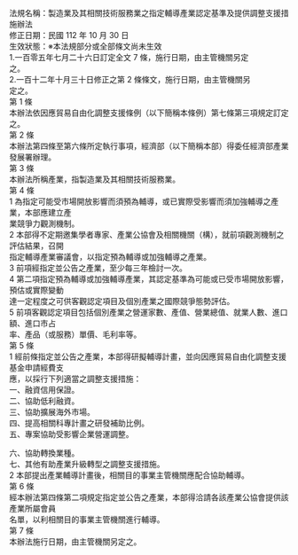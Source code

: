法規名稱：製造業及其相關技術服務業之指定輔導產業認定基準及提供調整支援措施辦法  
修正日期：民國 112 年 10 月 30 日  
生效狀態：※本法規部分或全部條文尚未生效  
1.一百零五年七月二十六日訂定全文 7 條，施行日期，由主管機關另定  
之。  
2.一百十二年十月三十日修正之第 2 條條文，施行日期，由主管機關另  
定之。  
第 1 條  
本辦法依因應貿易自由化調整支援條例（以下簡稱本條例）第七條第三項規定訂定之。  
第 2 條  
本辦法第四條至第六條所定執行事項，經濟部（以下簡稱本部）得委任經濟部產業發展署辦理。  
第 3 條  
本辦法所稱產業，指製造業及其相關技術服務業。  
第 4 條  
1 為指定可能受市場開放影響而須預為輔導，或已實際受影響而須加強輔導之產業，本部應建立產  
業競爭力觀測機制。  
2 本部得不定期邀集學者專家、產業公協會及相關機關（構），就前項觀測機制之評估結果，召開  
指定輔導產業審議會，以指定預為輔導或加強輔導之產業。  
3 前項經指定並公告之產業，至少每三年檢討一次。  
4 第二項指定預為輔導或加強輔導產業，其認定基準為可能或已受市場開放影響，預估或實際變動  
達一定程度之可供客觀認定項目及個別產業之國際競爭態勢評估。  
5 前項客觀認定項目包括個別產業之營運家數、產值、營業總值、就業人數、進口額、進口市占  
率、產品（或服務）單價、毛利率等。  
第 5 條  
1 經前條指定並公告之產業，本部得研擬輔導計畫，並向因應貿易自由化調整支援基金申請經費支  
應，以採行下列適當之調整支援措施：  
一、融資信用保證。  
二、協助低利融資。  
三、協助擴展海外市場。  
四、提高相關科專計畫之研發補助比例。  
五、專案協助受影響企業營運調整。  


六、協助轉換業種。  
七、其他有助產業升級轉型之調整支援措施。  
2 本部提出產業輔導計畫後，相關目的事業主管機關應配合協助輔導。  
第 6 條  
經本辦法第四條第二項規定指定並公告之產業，本部得洽請各該產業公協會提供該產業所屬會員  
名單，以利相關目的事業主管機關進行輔導。  
第 7 條  
本辦法施行日期，由主管機關另定之。  


